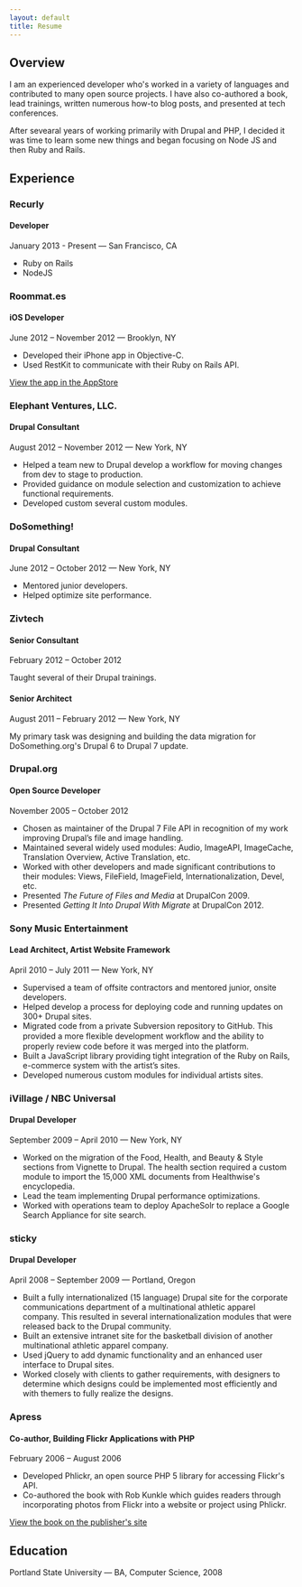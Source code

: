 ```yaml
---
layout: default
title: Resume
---
```

## Overview

I am an experienced developer who's worked in a variety of languages and
contributed to many open source projects. I have also co-authored a book, lead
trainings, written numerous how-to blog posts, and presented at tech
conferences.

After sevearal years of working primarily with Drupal and PHP, I decided it
was time to learn some new things and began focusing on Node JS and then Ruby
and Rails.

## Experience

### Recurly

#### Developer
January 2013 - Present — San Francisco, CA

* Ruby on Rails
* NodeJS

### Roommat.es

#### iOS Developer
June 2012 – November 2012 — Brooklyn, NY

* Developed their iPhone app in Objective-C.
* Used RestKit to communicate with their Ruby on Rails API.

[View the app in the AppStore](http://itunes.apple.com/us/app/roommat.es/id564544651?ls=1&mt=8)

### Elephant Ventures, LLC.

#### Drupal Consultant
August 2012 – November 2012 — New York, NY

* Helped a team new to Drupal develop a workflow for moving
changes from dev to stage to production.
* Provided guidance on module selection and customization to
achieve functional requirements.
* Developed custom several custom modules.

### DoSomething!

#### Drupal Consultant
June 2012 – October 2012 — New York, NY

* Mentored junior developers.
* Helped optimize site performance.

### Zivtech

#### Senior Consultant
February 2012 – October 2012

Taught several of their Drupal trainings.

#### Senior Architect
August 2011 – February 2012 — New York, NY

My primary task was designing and building the data migration
for DoSomething.org's Drupal 6 to Drupal 7 update.

### Drupal.org

#### Open Source Developer
November 2005 – October 2012

* Chosen as maintainer of the Drupal 7 File API in recognition of
my work improving Drupal’s file and image handling.
* Maintained several widely used modules: Audio, ImageAPI,
ImageCache, Translation Overview, Active Translation, etc.
* Worked with other developers and made significant contributions
to their modules: Views, FileField, ImageField, Internationalization, Devel, etc.
* Presented _The Future of Files and Media_ at DrupalCon 2009.
* Presented _Getting It Into Drupal With Migrate_ at DrupalCon 2012.

### Sony Music Entertainment

#### Lead Architect, Artist Website Framework
April 2010 – July 2011 — New York, NY

* Supervised a team of offsite contractors and mentored junior,
onsite developers.
* Helped develop a process for deploying code and running updates
on 300+ Drupal sites.
* Migrated code from a private Subversion repository to GitHub.
This provided a more flexible development workﬂow and the
ability to properly review code before it was merged into the
platform.
* Built a JavaScript library providing tight integration of the
Ruby on Rails, e-commerce system with the artist’s sites.
* Developed numerous custom modules for individual artists sites.

### iVillage / NBC Universal

#### Drupal Developer
September 2009 – April 2010 — New York, NY

* Worked on the migration of the Food, Health, and Beauty & Style
sections from Vignette to Drupal. The health section required a
custom module to import the 15,000 XML documents from
Healthwise's encyclopedia.
* Lead the team implementing Drupal performance optimizations.
* Worked with operations team to deploy ApacheSolr to replace a
Google Search Appliance for site search.

### sticky

#### Drupal Developer
April 2008 – September 2009 — Portland, Oregon

* Built a fully internationalized (15 language) Drupal site for
the corporate communications department of a multinational
athletic apparel company. This resulted in several internationalization modules that were released back to the Drupal community.
* Built an extensive intranet site for the basketball division of
another multinational athletic apparel company.
* Used jQuery to add dynamic functionality and an enhanced user
interface to Drupal sites.
* Worked closely with clients to gather requirements, with
designers to determine which designs could be implemented most
efficiently and with themers to fully realize the designs.

### Apress

#### Co-author, Building Flickr Applications with PHP
February 2006 – August 2006

* Developed Phlickr, an open source PHP 5 library for accessing
Flickr's API.
* Co-authored the book with Rob Kunkle which guides readers
through incorporating photos from Flickr into a website or
project using Phlickr.

[View the book on the publisher's site](http://www.apress.com/9781590596128)

## Education

Portland State University — BA, Computer Science, 2008
